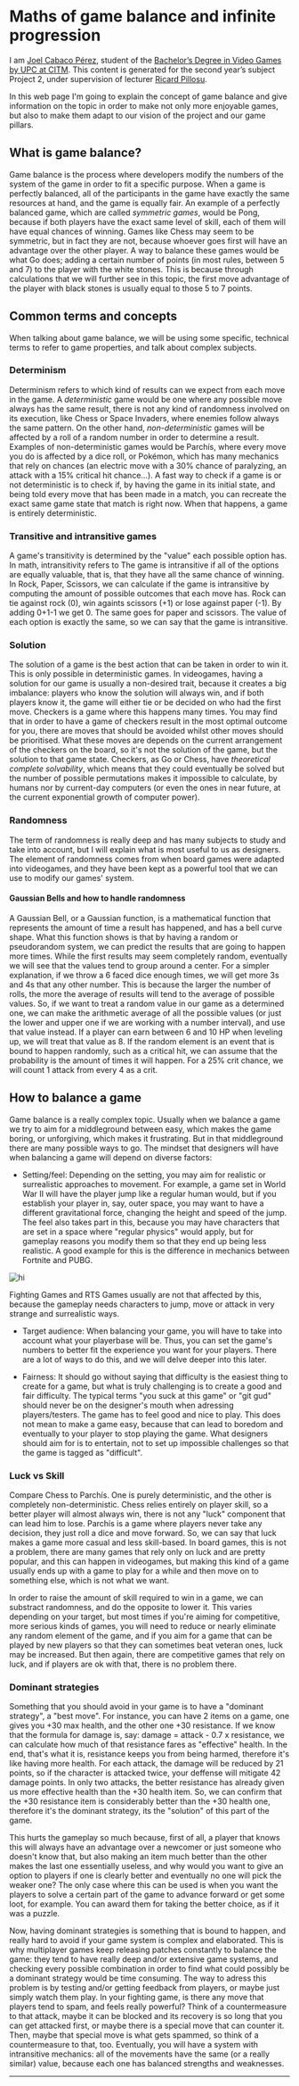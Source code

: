 # Maths of game balance and infinite progression

I am [Joel Cabaco Pérez](https://www.linkedin.com/in/joel-cabaco-6074a8160/), student of the
[Bachelor’s Degree in
Video Games by UPC at CITM](https://www.citm.upc.edu/ing/estudis/graus-videojocs). This content is generated for the second year’s
subject Project 2, under supervision of lecturer
[Ricard Pillosu](https://es.linkedin.com/in/ricardpillosu).

In this web page I'm going to explain the concept of game balance and give information on the topic in order to make not only more enjoyable games, but also to make them adapt to our vision of the project and our game pillars.

## What is game balance?

Game balance is the process where developers modify the numbers of the system of the game in order to fit a specific purpose. When a game is perfectly balanced, all of the participants in the game have exactly the same resources at hand, and the game is equally fair. An example of a perfectly balanced game, which are called _symmetric games_, would be Pong, because if both players have the exact same level of skill, each of them will have equal chances of winning. Games like Chess may seem to be symmetric, but in fact they are not, because whoever goes first will have an advantage over the other player. A way to balance these games would be what Go does; adding a certain number of points (in most rules, between 5 and 7) to the player with the white stones. This is because through calculations that we will further see in this topic, the first move advantage of the player with black stones is usually equal to those 5 to 7 points.

## Common terms and concepts

When talking about game balance, we will be using some specific, technical terms to refer to game properties, and talk about complex subjects.

### Determinism

Determinism refers to which kind of results can we expect from each move in the game. A _deterministic_ game would be one where any possible move always has the same result, there is not any kind of randomness involved on its execution, like Chess or Space Invaders, where enemies follow always the same pattern. On the other hand, _non-deterministic_ games will be affected by a roll of a random number in order to determine a result. Examples of non-deterministic games would be Parchís, where every move you do is affected by a dice roll, or Pokémon, which has many mechanics that rely on chances (an electric move with a 30% chance of paralyzing, an attack with a 15% critical hit chance...). A fast way to check if a game is or not deterministic is to check if, by having the game in its initial state, and being told every move that has been made in a match, you can recreate the exact same game state that match is right now. When that happens, a game is entirely deterministic.

### Transitive and intransitive games

A game's transitivity is determined by the "value" each possible option has. In math, intransitivity refers to The game is intransitive if all of the options are equally valuable, that is, that they have all the same chance of winning. In Rock, Paper, Scissors, we can calculate if the game is intransitive by computing the amount of possible outcomes that each move has. Rock can tie against rock (0), win againts scissors (+1) or lose against paper (-1). By adding 0+1-1 we get 0. The same goes for paper and scissors. The value of each option is exactly the same, so we can say that the game is intransitive.

### Solution

The solution of a game is the best action that can be taken in order to win it. This is only possible in deterministic games. In videogames, having a solution for our game is usually a non-desired trait, because it creates a big imbalance: players who know the solution will always win, and if both players know it, the game will either tie or be decided on who had the first move. Checkers is a game where this happens many times. You may find that in order to have a game of checkers result in the most optimal outcome for you, there are moves that should be avoided whilst other moves should be prioritised. What these moves are depends on the current arrangement of the checkers on the board, so it's not the solution of the game, but the solution to that game state. Checkers, as Go or Chess, have _theoretical complete solvability_, which means that they could eventually be solved but the number of possible permutations makes it impossible to calculate, by humans nor by current-day computers (or even the ones in near future, at the current exponential growth of computer power).

### Randomness

The term of randomness is really deep and has many subjects to study and take into account, but I will explain what is most useful to us as designers. The element of randomness comes from when board games were adapted into videogames, and they have been kept as a powerful tool that we can use to modify our games' system.

#### Gaussian Bells and how to handle randomness

A Gaussian Bell, or a Gaussian function, is a mathematical function that represents the amount of time a result has happened, and has a bell curve shape. What this function shows is that by having a random or pseudorandom system, we can predict the results that are going to happen more times. While the first results may seem completely random, eventually we will see that the values tend to group around a center. For a simpler explanation, if we throw a 6 faced dice enough times, we will get more 3s and 4s that any other number. This is because the larger the number of rolls, the more the average of results will tend to the average of possible values. So, if we want to treat a random value in our game as a determined one, we can make the arithmetic average of all the possible values (or just the lower and upper one if we are working with a number interval), and use that value instead. If a player can earn between 6 and 10 HP when leveling up, we will treat that value as 8. If the random element is an event that is bound to happen randomly, such as a critical hit, we can assume that the probability is the amount of times it will happen. For a 25% crit chance, we will count 1 attack from every 4 as a crit.

## How to balance a game

Game balance is a really complex topic. Usually when we balance a game we try to aim for a middleground between easy, which makes the game boring, or unforgiving, which makes it frustrating. But in that middleground there are many possible ways to go. The mindset that designers will have when balancing a game will depend on diverse factors:

- Setting/feel: Depending on the setting, you may aim for realistic or surrealistic approaches to movement. For example, a game set in World War II will have the player jump like a regular human would, but if you establish your player in, say, outer space, you may want to have a different gravitational force, changing the height and speed of the jump. The feel also takes part in this, because you may have characters that are set in a space where "regular physics" would apply, but for gameplay reasons you modify them so that they end up being less realistic. A good example for this is the difference in mechanics between Fortnite and PUBG.

<img src="/CheeryOrnateBellfrog-size_restricted.gif" alt="hi" class="inline"/>

Fighting Games and RTS Games usually are not that affected by this, because the gameplay needs characters to jump, move or attack in very strange and surrealistic ways.

- Target audience: When balancing your game, you will have to take into account what your playerbase will be. Thus, you can set the game's numbers to better fit the experience you want for your players. There are a lot of ways to do this, and we will delve deeper into this later. 

- Fairness: It should go without saying that difficulty is the easiest thing to create for a game, but what is truly challenging is to create a good and fair difficulty. The typical terms "you suck at this game" or "git gud" should never be on the designer's mouth when adressing players/testers. The game has to feel good and nice to play. This does not mean to make a game easy, because that can lead to boredom and eventually to your player to stop playing the game. What designers should aim for is to entertain, not to set up impossible challenges so that the game is tagged as "difficult".

### Luck vs Skill

Compare Chess to Parchís. One is purely deterministic, and the other is completely non-deterministic. Chess relies entirely on player skill, so a better player will almost always win, there is not any "luck" component that can lead him to lose. Parchís is a game where players never take any decision, they just roll a dice and move forward. So, we can say that luck makes a game more casual and less skill-based. In board games, this is not a problem, there are many games that rely only on luck and are pretty popular, and this can happen in videogames, but making this kind of a game usually ends up with a game to play for a while and then move on to something else, which is not what we want.

In order to raise the amount of skill required to win in a game, we can substract randomness, and do the opposite to lower it. This varies depending on your target, but most times if you're aiming for competitive, more serious kinds of games, you will need to reduce or nearly eliminate any random element of the game, and if you aim for a game that can be played by new players so that they can sometimes beat veteran ones, luck may be increased. But then again, there are competitive games that rely on luck, and if players are ok with that, there is no problem there.

### Dominant strategies

Something that you should avoid in your game is to have a "dominant strategy", a "best move". For instance, you can have 2 items on a game, one gives you +30 max health, and the other one +30 resistance. If we know that the formula for damage is, say: damage = attack - 0.7 x resistance, we can calculate how much of that resistance fares as "effective" health. In the end, that's what it is, resistance keeps you from being harmed, therefore it's like having more health. For each attack, the damage will be reduced by 21 points, so if the character is attacked twice, your deffense will mitigate 42 damage points. In only two attacks, the better resistance has already given us more effective health than the +30 health item. So, we can confirm that the +30 resistance item is considerably better than the +30 health one, therefore it's the dominant strategy, its the "solution" of this part of the game.

This hurts the gameplay so much because, first of all, a player that knows this will always have an advantage over a newcomer or just someone who doesn't know that, but also making an item much better than the other makes the last one essentially useless, and why would you want to give an option to players if one is clearly better and eventually no one will pick the weaker one? The only case where this can be used is when you want the players to solve a certain part of the game to advance forward or get some loot, for example. You can award them for taking the better choice, as if it was a puzzle.

Now, having dominant strategies is something that is bound to happen, and really hard to avoid if your game system is complex and elaborated. This is why multiplayer games keep releasing patches constantly to balance the game: they tend to have really deep and/or extensive game systems, and checking every possible combination in order to find what could possibly be a dominant strategy would be time consuming. The way to adress this problem is by testing and/or getting feedback from players, or maybe just simply watch them play. In your fighting game, is there any move that players tend to spam, and feels really powerful? Think of a countermeasure to that attack, maybe it can be blocked and its recovery is so long that you can get attacked first, or maybe there is a special move that can counter it. Then, maybe that special move is what gets spammed, so think of a countermeasure to that, too. Eventually, you will have a system with intransitive mechanics: all of the movements have the same (or a really similar) value, because each one has balanced strengths and weaknesses.

----------
